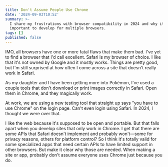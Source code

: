 ```yaml
---
title: Don't Assume People Use Chrome
date: '2024-09-03T10:52'
summary: >-
  I share my frustrations with browser compatibility in 2024 and why it's
  important to develop for multiple browsers.
tags: []
published: false
---
```

IMO, all browsers have one or more fatal flaws that make them bad. I've yet to find a browser that I'd call excellent. Safari is my browser of choice. I like that it's not owned by Google and it mostly works. Things are pretty good, but I'm still surprised at how often I come across a site that doesn't really work in Safari.

As my daughter and I have been getting more into Pokémon, I've used a couple tools that don't download or print images correctly in Safari. Open them in Chrome, and they magically work.

At work, we are using a new testing tool that straight up says "you have to use Chrome" on the login page. Can't even login using Safari. In 2024, I thought we were over that.

I like the web because it's supposed to be open and portable. But that falls apart when you develop sites that only work in Chrome. I get that there are some APIs that Safari doesn't implement and probably won't—some for privacy reasons, others for platform control? So I think it's totally valid for some specialized apps that need certain APIs to have limited support in other browsers. But make it clear why those are needed. When making a site or app, probably don't assume everyone uses Chrome just because you do.
